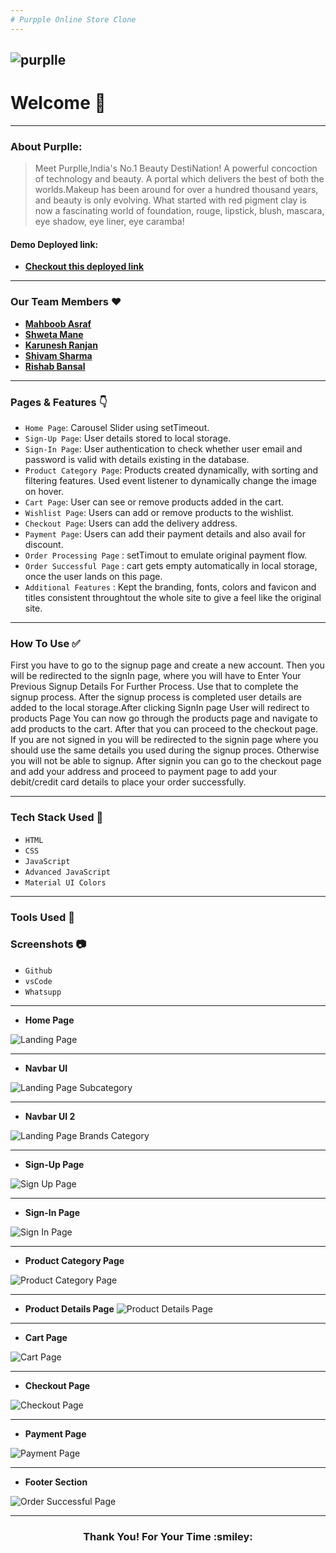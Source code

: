 ```yaml
---
# Purpple Online Store Clone
---
```

![purplle](https://mediabrief.com/wp-content/uploads/2020/07/Image-Purplle-to-launch-Indias-largest-online-beauty-sale-on-August-4th-MediaBrief.jpg)
---
# Welcome :wave:
---
### About Purplle:
> Meet Purplle,India's No.1 Beauty DestiNation! A powerful concoction of technology and beauty. A portal which delivers the best of both the worlds.Makeup has been around for over a hundred thousand years, and beauty is only evolving. What started with red
pigment clay is now a fascinating world of foundation, rouge, lipstick, blush, mascara, eye shadow, eye liner, eye
caramba!


#### Demo Deployed link:
- **[Checkout this deployed link](https://purplle-web-clone.netlify.app/)**
---

### Our Team Members :heart:

- **[Mahboob Asraf](https://github.com/MOHAMMADM-ASRAF)**
- **[Shweta Mane](https://github.com/ShwetaMane13)**
- **[Karunesh Ranjan](https://github.com/Karu555)**
- **[Shivam Sharma](https://github.com/Shivamkakda)**
- **[Rishab Bansal](https://github.com/rishab-bansal1)**


---

### Pages & Features :point_down:

- `Home Page`: Carousel Slider using setTimeout.
- `Sign-Up Page`: User details stored to local storage.
- `Sign-In Page`: User authentication to check whether user email and password is valid with details existing in the database.
- `Product Category Page`: Products created dynamically, with sorting and filtering features. Used event listener to dynamically change the image on hover.
- `Cart Page`: User can see or remove products added in the cart.
- `Wishlist Page`: Users can add or remove products to the wishlist.
- `Checkout Page`: Users can add the delivery address.
- `Payment Page`: Users can add their payment details and also avail for discount.
- `Order Processing Page` : setTimout to emulate original payment flow.
- `Order Successful Page` : cart gets empty automatically in local storage, once the user lands on this page.
- `Additional Features` : Kept the branding, fonts, colors and favicon and titles consistent throughtout the whole site to give a feel like the original site.

---

### How To Use ✅

First you have  to go to the signup page and create a new account. Then you will be redirected to the signIn page, where you will have to Enter Your Previous Signup Details For Further Process. Use that to complete the signup process. After the signup process is completed user details are added to the local storage.After clicking SignIn page User will redirect to products Page You can now go through the products page and navigate to add products to the cart. After that you can proceed to the checkout page. If you are not signed in you will be redirected to the signin page where you should use the same details you used during the signup proces. Otherwise you will not be able to signup. After signin you can go to the checkout page and add your address and proceed to payment page to add your debit/credit card details to place your order successfully.

---

### Tech Stack Used :wrench:

- `HTML`
- `CSS`
- `JavaScript`
- `Advanced JavaScript`
- `Material UI Colors`


---
### Tools Used 🔧
### Screenshots :camera:
- `Github`
- `vsCode`
- `Whatsupp`
---
- **Home Page**

![Landing Page](./screenshots/banner.png)

---
- **Navbar UI**

![Landing Page Subcategory](https://github.com/MOHAMMADM-ASRAF/Purplle-Clone/blob/master/screenshots/nav1.png)

---
- **Navbar UI 2**

![Landing Page Brands Category](https://github.com/MOHAMMADM-ASRAF/Purplle-Clone/blob/master/screenshots/nav2.png)

---
- **Sign-Up Page**

![Sign Up Page](https://github.com/MOHAMMADM-ASRAF/Purplle-Clone/blob/master/screenshots/signup.png)

---
- **Sign-In Page**

![Sign In Page](https://github.com/MOHAMMADM-ASRAF/Purplle-Clone/blob/master/screenshots/signin.png)


---
- **Product Category Page**

![Product Category Page](https://github.com/MOHAMMADM-ASRAF/Purplle-Clone/blob/master/screenshots/allproducts.png)

---

- **Product Details Page**
![Product Details Page](https://github.com/MOHAMMADM-ASRAF/Purplle-Clone/blob/master/screenshots/productdetaillpage.png)

---
- **Cart Page**

![Cart Page](https://github.com/MOHAMMADM-ASRAF/Purplle-Clone/blob/master/screenshots/cart.png)

---


- **Checkout Page**

![Checkout Page](https://github.com/MOHAMMADM-ASRAF/Purplle-Clone/blob/master/screenshots/delivery.png)

---
- **Payment Page**

![Payment Page](https://github.com/MOHAMMADM-ASRAF/Purplle-Clone/blob/master/screenshots/payment.png)

---

- **Footer Section**

![Order Successful Page](https://github.com/MOHAMMADM-ASRAF/Purplle-Clone/blob/master/screenshots/footer.png)


---
<h3 align="center">Thank You! For Your Time :smiley:</h3>
